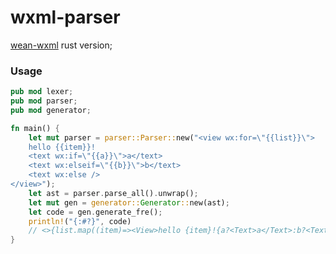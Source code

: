# wxml-parser

[wean-wxml](https://github.com/ctripcorp/wean/tree/master/wxml) rust version;

### Usage

```rust
pub mod lexer;
pub mod parser;
pub mod generator;

fn main() {
    let mut parser = parser::Parser::new("<view wx:for=\"{{list}}\">
    hello {{item}}!
    <text wx:if=\"{{a}}\">a</text>
    <text wx:elseif=\"{{b}}\">b</text>
    <text wx:else />
</view>");
    let ast = parser.parse_all().unwrap();
    let mut gen = generator::Generator::new(ast);
    let code = gen.generate_fre();
    println!("{:#?}", code)
    // <>{list.map((item)=><View>hello {item}!{a?<Text>a</Text>:b?<Text>b</Text>:ture?<Text/>:null}</View>)}</>
}
```
